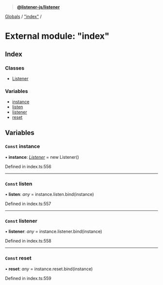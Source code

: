 > **[@listener-js/listener](../README.md)**

[Globals](../globals.md) / ["index"](_index_.md) /

# External module: "index"

## Index

### Classes

* [Listener](../classes/_index_.listener.md)

### Variables

* [instance](_index_.md#const-instance)
* [listen](_index_.md#const-listen)
* [listener](_index_.md#const-listener)
* [reset](_index_.md#const-reset)

## Variables

### `Const` instance

• **instance**: *[Listener](../classes/_index_.listener.md)* =  new Listener()

Defined in index.ts:556

___

### `Const` listen

• **listen**: *any* =  instance.listen.bind(instance)

Defined in index.ts:557

___

### `Const` listener

• **listener**: *any* =  instance.listener.bind(instance)

Defined in index.ts:558

___

### `Const` reset

• **reset**: *any* =  instance.reset.bind(instance)

Defined in index.ts:559